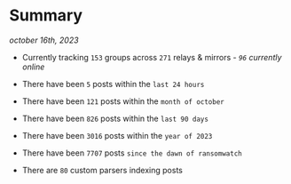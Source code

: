 
# Summary
_october 16th, 2023_

- Currently tracking `153` groups across `271` relays & mirrors - _`96` currently online_

- There have been `5` posts within the `last 24 hours`

- There have been `121` posts within the `month of october`

- There have been `826` posts within the `last 90 days`

- There have been `3016` posts within the `year of 2023`

- There have been `7707` posts `since the dawn of ransomwatch`

- There are `80` custom parsers indexing posts
